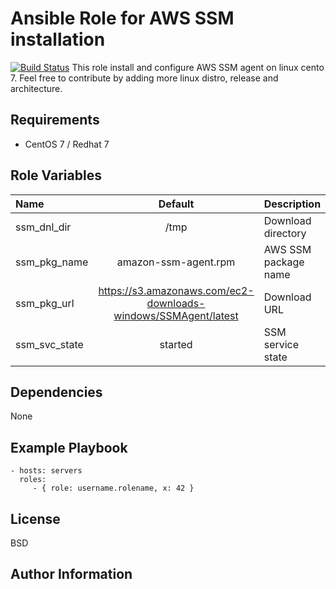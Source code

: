 Ansible Role for AWS SSM installation
=========


[![Build Status](https://travis-ci.org/bitintheskud/ansible-role-ssm-agent.svg?branch=master)](https://travis-ci.org/bitintheskud/ansible-role-ssm-agent)
This role install and configure AWS SSM agent on linux cento 7. 
Feel free to contribute by adding more linux distro, release and architecture. 

Requirements
------------

- CentOS 7 / Redhat 7


Role Variables
--------------

| Name|Default|Description |
| :--- | :---:| :--- |
|ssm_dnl_dir|/tmp|Download directory|
|ssm_pkg_name|amazon-ssm-agent.rpm|AWS SSM package name|
|ssm_pkg_url|https://s3.amazonaws.com/ec2-downloads-windows/SSMAgent/latest|Download URL|
|ssm_svc_state|started|SSM service state|


Dependencies
------------

None

Example Playbook
----------------


    - hosts: servers
      roles:
         - { role: username.rolename, x: 42 }

License
-------

BSD

Author Information
------------------

